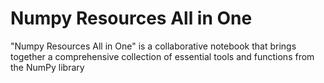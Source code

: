 # Numpy Resources All in One
 "Numpy Resources All in One" is a collaborative notebook that brings together a comprehensive collection of essential tools and functions from the NumPy library
